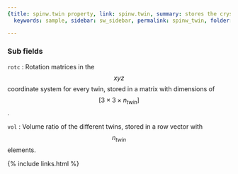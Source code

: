 ```yaml
---
{title: spinw.twin property, link: spinw.twin, summary: stores the crystal twin parameters,
  keywords: sample, sidebar: sw_sidebar, permalink: spinw_twin, folder: spinw, mathjax: true}

---
```

 
### Sub fields
 
`rotc`
: Rotation matrices in the $$xyz$$ coordinate system for
  every twin, stored in a matrix with dimensions of $$[3\times
  3\times n_{twin}]$$.
 
`vol`
: Volume ratio of the different twins, stored in a
   row vector with $$n_{twin}$$ elements.
 

{% include links.html %}
